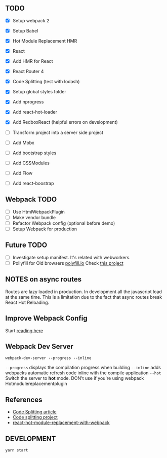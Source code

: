 ## TODO

- [x] Setup webpack 2
- [x] Setup Babel
- [x] Hot Module Replacement HMR
- [x] React
- [x] Add HMR for React
- [x] React Router 4
- [x] Code Splitting (test with lodash)
- [x] Setup global styles folder
- [x] Add nprogress
- [x] Add react-hot-loader
- [x] Add RedboxReact (helpful errors on development)
- [ ] Transform project into a server side project

- [ ] Add Mobx
- [ ] Add bootstrap styles
- [ ] Add CSSModules
- [ ] Add Flow
- [ ] Add react-boostrap

## Webpack TODO
- [ ] Use HtmlWebpackPlugin
- [ ] Make vendor bundle
- [ ] Refactor Webpack config (optional before demo)
- [ ] Setup Webpack for production

## Future TODO
- [ ] Investigate setup manifest. It's related with webworkers.
- [ ] Pollyfill for Old browsers [polyfill.io](https://polyfill.io/v2/docs/) Check [this project](https://github.com/LWJGL/lwjgl3-www)

## NOTES on async routes
Routes are lazy loaded in production. In development all the javascript
load at the same time. This is a limitation due to the fact that async routes
break React Hot Reloading.

## Improve Webpack Config
Start [reading here](http://survivejs.com/webpack/developing-with-webpack/splitting-configuration/)

## Webpack Dev Server
```
webpack-dev-server --progress --inline
```
`--progress` displays the compilation progress when building
`--inline` adds webpacks automatic refresh code inline with the compile application
`--hot` Switch the server to **hot** mode. DON't use if you're using webpack Hotmodulereplacementplugin

## References
* [Code Splitting article](https://medium.com/@apostolos/server-side-rendering-code-splitting-and-hot-reloading-with-react-router-v4-87239cfc172c#.epngc9khn)
* [Code splitting project](https://github.com/LWJGL/lwjgl3-www/)
* [react-hot-module-replacement-with-webpack](http://matthewlehner.net/react-hot-module-replacement-with-webpack/)

## DEVELOPMENT
`yarn start`
